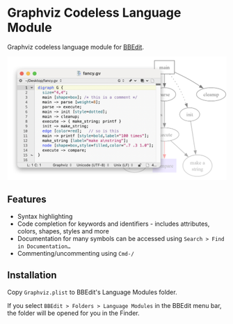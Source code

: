 # Graphviz Codeless Language Module
Graphviz codeless language module for [BBEdit](https://www.barebones.com/products/bbedit/index.html).

<img src="graphviz-clm@2x.png" alt="Screenshot of Graphviz file in BBEdit" width=683>

## Features
- Syntax highlighting
- Code completion for keywords and identifiers - includes attributes, colors, shapes, styles and more
- Documentation for many symbols can be accessed using `Search > Find in Documentation…`
- Commenting/uncommenting using `Cmd-/`

## Installation
Copy `Graphviz.plist` to BBEdit's Language Modules folder. 

If you select `BBEdit > Folders > Language Modules` in the BBEdit menu bar, the folder will be opened for you in the Finder.
